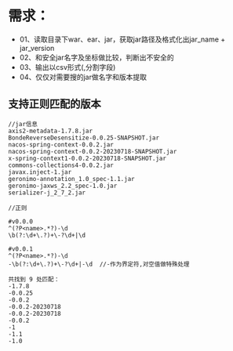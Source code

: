 # 需求：
- 01、读取目录下war、ear、jar，获取jar路径及格式化出jar_name + jar_version
- 02、和安全jar名字及坐标做比较，判断出不安全的
- 03、输出以csv形式(,分割字段)
- 04、仅仅对需要搜的jar做名字和版本提取

## 支持正则匹配的版本
```
//jar信息
axis2-metadata-1.7.8.jar
BondeReverseDesensitize-0.0.25-SNAPSHOT.jar
nacos-spring-context-0.0.2.jar
nacos-spring-context-0.0.2-20230718-SNAPSHOT.jar
x-spring-context1-0.0.2-20230718-SNAPSHOT.jar
commons-collections4-0.0.2.jar
javax.inject-1.jar
geronimo-annotation_1.0_spec-1.1.jar 
geronimo-jaxws_2.2_spec-1.0.jar
serializer-j_2_7_2.jar

//正则

#v0.0.0
^(?P<name>.*?)-\d
\b(?:\d+\.?)+\-?\d+|\d

#v0.0.1
^(?P<name>.*?)-\d
-\b(?:\d+\.?)+\-?\d+|-\d  //-作为界定符,对空值做特殊处理

共找到 9 处匹配：
-1.7.8
-0.0.25
-0.0.2
-0.0.2-20230718
-0.0.2-20230718
-0.0.2
-1
-1.1
-1.0
```